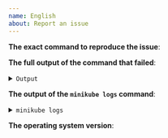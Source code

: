 ```yaml
---
name: English
about: Report an issue
---
```

<!-- Please use this template while reporting an issue, providing as much information as possible. Failure to do so may result in a delayed response. Thank you! -->

**The exact command to reproduce the issue**:

**The full output of the command that failed**:
<details><summary><code>Output</code></summary><br><pre>


</pre></details>


**The output of the `minikube logs` command**:
<details><summary><code>minikube logs</code></summary><br><pre>
$ minikube logs

</pre></details>


**The operating system version**:
